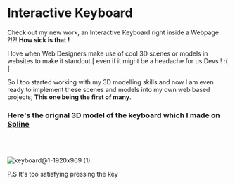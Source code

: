 # Interactive Keyboard

<p>Check out my new work, an Interactive Keyboard right inside a Webpage ?!?! <b>How sick is that !</b></p>

I love when Web Designers make use of cool 3D scenes or models in websites to make it standout [ even if it might be a headache for us Devs ! :( ]<br>

<p>So I too started working with my 3D modelling skills and now I am even ready to implement these scenes and models into my own web based projects; 
<b>This one being the first of many</b>.
</p>

<h3>Here's the orignal 3D model of the keyboard which I made on <a href="https://spline.design/">Spline</a></h3>
<br><br>

![keyboard@1-1920x969 (1)](https://github.com/Mitul30M/interactive-Keyboard/assets/120619177/efcb084a-eca7-42a5-bd62-5e52db387dfd)

<caption>P.S It's too satisfying pressing the key</caption>
